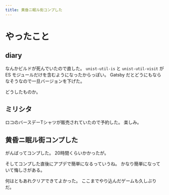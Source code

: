 ```yaml
---
title: 黄昏ニ眠ル街コンプした
---
```


# やったこと

## diary

なんかビルドが死んでいたので直した。
`unist-util-is` と `unist-util-visit` が ES モジュールだけを含むようになったからっぽい。
Gatsby だとどうにもならなそうなので一旦バージョンを下げた。

どうしたものか。

## ミリシタ

ロコのバースデーTシャツが販売されていたので予約した。
楽しみ。

## 黄昏ニ眠ル街コンプした

がんばってコンプした。
20時間くらいかかったが。

そしてコンプした直後にアプデで簡単になるっていうね。
かなり簡単になっていて悔しさがある。

何はともあれクリアできてよかった。
ここまでやり込んだゲームも久しぶりだ。
